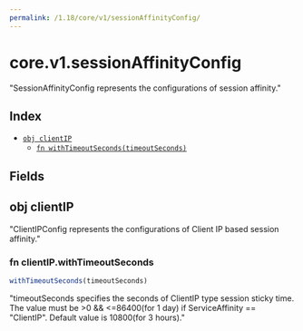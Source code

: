 ```yaml
---
permalink: /1.18/core/v1/sessionAffinityConfig/
---
```


# core.v1.sessionAffinityConfig

"SessionAffinityConfig represents the configurations of session affinity."

## Index

* [`obj clientIP`](#obj-clientip)
  * [`fn withTimeoutSeconds(timeoutSeconds)`](#fn-clientipwithtimeoutseconds)

## Fields

## obj clientIP

"ClientIPConfig represents the configurations of Client IP based session affinity."

### fn clientIP.withTimeoutSeconds

```ts
withTimeoutSeconds(timeoutSeconds)
```

"timeoutSeconds specifies the seconds of ClientIP type session sticky time. The value must be >0 && <=86400(for 1 day) if ServiceAffinity == \"ClientIP\". Default value is 10800(for 3 hours)."